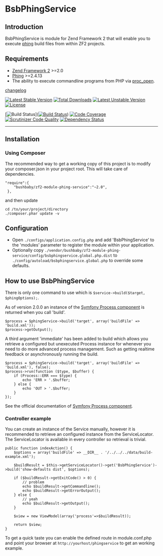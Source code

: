 # BsbPhingService

## Introduction

BsbPhingService is module for Zend Framework 2 that will enable you to execute
[phing](http://www.phing.info/ "Phing") build files from within ZF2 projects.

## Requirements

  * [Zend Framework 2](http://framework.zend.com) >=2.0
  * [Phing](http://www.phing.info) >=2.4.13
  * The ability to execute commandline programs from PHP via [proc_open](http://php.net/manual/en/function.proc-open.php).

[changelog](CHANGELOG.md)
  
[![Latest Stable Version](https://poser.pugx.org/bushbaby/zf2-module-phing-service/v/stable.svg)](https://packagist.org/packages/bushbaby/zf2-module-phing-service)
[![Total Downloads](https://poser.pugx.org/bushbaby/zf2-module-phing-service/downloads.svg)](https://packagist.org/packages/bushbaby/zf2-module-phing-service)
[![Latest Unstable Version](https://poser.pugx.org/bushbaby/zf2-module-phing-service/v/unstable.svg)](https://packagist.org/packages/bushbaby/zf2-module-phing-service)
[![License](https://poser.pugx.org/bushbaby/zf2-module-phing-service/license.svg)](https://packagist.org/packages/bushbaby/zf2-module-phing-service)

[![Build Status](https://scrutinizer-ci.com/g/bushbaby/zf2-module-phing-service/badges/build.png?b=master)]([![Build Status](https://travis-ci.org/bushbaby/zf2-module-phing-service.svg?branch=master)](https://travis-ci.org/bushbaby/zf2-module-phing-service))
[![Code Coverage](https://scrutinizer-ci.com/g/bushbaby/zf2-module-phing-service/badges/coverage.png?b=master)](https://scrutinizer-ci.com/g/bushbaby/zf2-module-phing-service/?branch=master)
[![Scrutinizer Code Quality](https://scrutinizer-ci.com/g/bushbaby/zf2-module-phing-service/badges/quality-score.png?b=master)](https://scrutinizer-ci.com/g/bushbaby/zf2-module-phing-service/?branch=master)
[![Dependency Status](https://www.versioneye.com/user/projects/54d1318b3ca08495310000c6/badge.svg?style=flat)](https://www.versioneye.com/user/projects/54d1318b3ca08495310000c6)

---

## Installation

### Using Composer

The recommended way to get a working copy of this project is to modify your composer.json
in your project root. This will take care of dependencies.

    "require":{
        "bushbaby/zf2-module-phing-service":"~2.0",
     },

and then update

	cd /to/your/project/directory
    ./composer.phar update -v
    
## Configuration

  * Open `./configs/application.config.php` and add 'BsbPhingService'
    to the 'modules' parameter to register the module within your application.
  * Optionally copy `./vendor/bushbaby/zf2-module-phing-service/config/bsbphingservice.global.php.dist` to
     `./config/autoload/bsbphingservice.global.php` to override some defaults.

## How to use BsbPhingService

There is only one command to use which is `$service->build($target, $phingOptions);`.

As of version 2.0.0 an instance of the [Symfony Process component](http://symfony.com/doc/current/components/process.html)
is returned when you call 'build'.

```
$process = $phingService->build('target', array('buildFile' => 'build.xml'));
$process->getOutput();
```

A third argument 'immediate' has been added to build which allows you retrieve a configured but unexecuted Process 
instance for whenever you need to do more advanced process management. Such as getting realtime feedback or 
asynchronously running the build.

```
$process = $phingService->build('target', array('buildFile' => 'build.xml'), false);
$process->run(function ($type, $buffer) {
    if (Process::ERR === $type) {
        echo 'ERR > '.$buffer;
    } else {
        echo 'OUT > '.$buffer;
    }
});
```

See the official documentation of [Symfony Process component](http://symfony.com/doc/current/components/process.html).


### Controller example

You can create an instance of the Service manually, however it is recommended to retrieve an
configured instance from the ServiceLocator. The ServiceLocator is available in
every controller so retrieval is trivial.

    public function indexAction() {
        $options = array('buildFile' => __DIR__ . '/../../../data/build-example.xml');

        $buildResult = $this->getServiceLocator()->get('BsbPhingService')->build('show-defaults dist', $options);

        if ($buildResult->getExitCode() > 0) {
      	    // problem
            echo $buildResult->getCommandline();
            echo $buildResult->getErrorOutput();
        } else {
            // yeah
            echo $buildResult->getOutput();
        }

        $view = new ViewModel(array('process'=>$buildResult));

        return $view;
    }

To get a quick taste you can enable the defined route in module.conf.php and point your 
browser at `http://yourhost/phingservice` to get an working example.